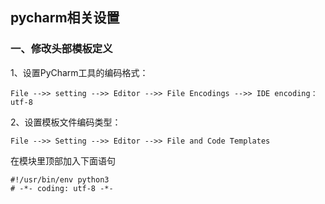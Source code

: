 ## pycharm相关设置

### 一、修改头部模板定义

1、设置PyCharm工具的编码格式：
```
File -->> setting -->> Editor -->> File Encodings -->> IDE encoding：utf-8 
```

2、设置模板文件编码类型：
```
File -->> Setting -->> Editor -->> File and Code Templates
```

在模块里顶部加入下面语句
```
#!/usr/bin/env python3
# -*- coding: utf-8 -*-
```

